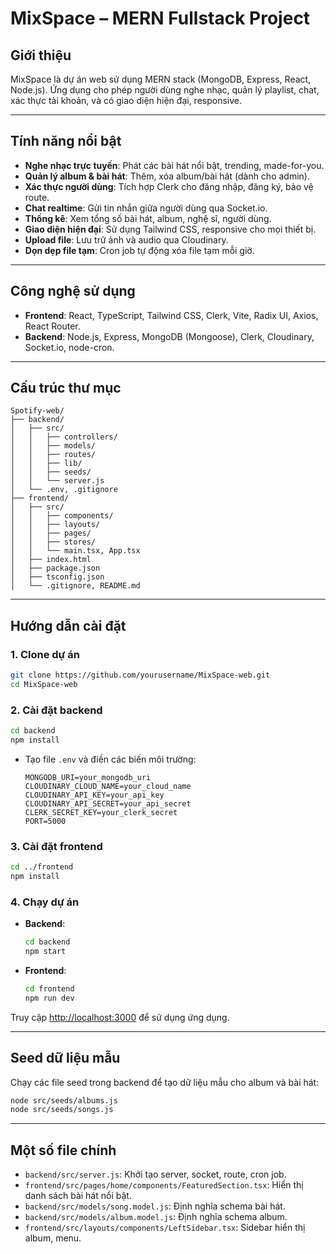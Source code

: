# MixSpace – MERN Fullstack Project

## Giới thiệu

MixSpace là dự án web sử dụng MERN stack (MongoDB, Express, React, Node.js). Ứng dụng cho phép người dùng nghe nhạc, quản lý playlist, chat, xác thực tài khoản, và có giao diện hiện đại, responsive.

---

## Tính năng nổi bật

- **Nghe nhạc trực tuyến**: Phát các bài hát nổi bật, trending, made-for-you.
- **Quản lý album & bài hát**: Thêm, xóa album/bài hát (dành cho admin).
- **Xác thực người dùng**: Tích hợp Clerk cho đăng nhập, đăng ký, bảo vệ route.
- **Chat realtime**: Gửi tin nhắn giữa người dùng qua Socket.io.
- **Thống kê**: Xem tổng số bài hát, album, nghệ sĩ, người dùng.
- **Giao diện hiện đại**: Sử dụng Tailwind CSS, responsive cho mọi thiết bị.
- **Upload file**: Lưu trữ ảnh và audio qua Cloudinary.
- **Dọn dẹp file tạm**: Cron job tự động xóa file tạm mỗi giờ.

---

## Công nghệ sử dụng

- **Frontend**: React, TypeScript, Tailwind CSS, Clerk, Vite, Radix UI, Axios, React Router.
- **Backend**: Node.js, Express, MongoDB (Mongoose), Clerk, Cloudinary, Socket.io, node-cron.

---

## Cấu trúc thư mục

```
Spotify-web/
├── backend/
│   ├── src/
│   │   ├── controllers/
│   │   ├── models/
│   │   ├── routes/
│   │   ├── lib/
│   │   ├── seeds/
│   │   └── server.js
│   └── .env, .gitignore
├── frontend/
│   ├── src/
│   │   ├── components/
│   │   ├── layouts/
│   │   ├── pages/
│   │   ├── stores/
│   │   └── main.tsx, App.tsx
│   ├── index.html
│   ├── package.json
│   ├── tsconfig.json
│   └── .gitignore, README.md
```

---

## Hướng dẫn cài đặt

### 1. Clone dự án

```bash
git clone https://github.com/yourusername/MixSpace-web.git
cd MixSpace-web
```

### 2. Cài đặt backend

```bash
cd backend
npm install
```

- Tạo file `.env` và điền các biến môi trường:
  ```
  MONGODB_URI=your_mongodb_uri
  CLOUDINARY_CLOUD_NAME=your_cloud_name
  CLOUDINARY_API_KEY=your_api_key
  CLOUDINARY_API_SECRET=your_api_secret
  CLERK_SECRET_KEY=your_clerk_secret
  PORT=5000
  ```

### 3. Cài đặt frontend

```bash
cd ../frontend
npm install
```

### 4. Chạy dự án

- **Backend**:
  ```bash
  cd backend
  npm start
  ```
- **Frontend**:
  ```bash
  cd frontend
  npm run dev
  ```

Truy cập [http://localhost:3000](http://localhost:3000) để sử dụng ứng dụng.

---

## Seed dữ liệu mẫu

Chạy các file seed trong backend để tạo dữ liệu mẫu cho album và bài hát:

```bash
node src/seeds/albums.js
node src/seeds/songs.js
```

---

## Một số file chính

- `backend/src/server.js`: Khởi tạo server, socket, route, cron job.
- `frontend/src/pages/home/components/FeaturedSection.tsx`: Hiển thị danh sách bài hát nổi bật.
- `backend/src/models/song.model.js`: Định nghĩa schema bài hát.
- `backend/src/models/album.model.js`: Định nghĩa schema album.
- `frontend/src/layouts/components/LeftSidebar.tsx`: Sidebar hiển thị album, menu.
